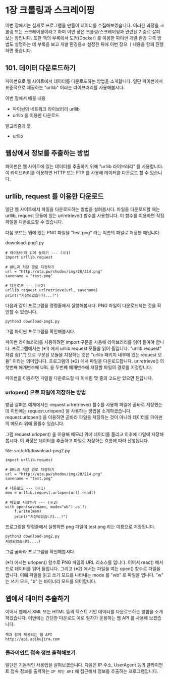 # 1장 크롤링과 스크레이핑
이번 장에서는 실제로 프로그램을 만들어 데이터를 수집해보겠습니다. 이러한 과정을 크롤링 또는 스크레이핑이라고 하며 이번 장은 크롤링/스크레이핑과 관련된 기숭르 살펴보는 장입니다. 또한 책의 부록에서 도커(Docker) 를 이용한 파이썬 개발 환경 구축 방법도 설명하는 데 부록을 보고 개발 환경응ㄹ 설정한 뒤에 이번 장으 ㅣ내용을 함께 진행하면 좋습니다.

## 101. 데이터 다운로드하기
파이썬으로 웹 사이트에서 데이터를 다운로드하는 방법을 소개합니다. 일단 파이썬에서 표준적으로 제공하는 "urllib" 이라는 라이브러리를 사용해봅시다.

이번 절에서 배울 내용
* 파이썬의 네트워크 라이브러리 urllib
* urllib 을 이용한 다운로드

알고리즘과 툴
* urllib

## 웹상에서 정보를 추출하는 방법
파이썬은 웹 사이트에 있는 데이터를 추출하기 위해 "urllib 라이브러리" 를 사용합니다. 이 라이브러리를 이용하면 HTTP 또는 FTP 를 사용해 데이터를 다운로드 할 수 있습니다.

## urllib, request 를 이용한 다운로드
일단 웹 사이트에서 파일을 다운로드하는 방법을 설펴봅시다.
파일을 다운로드할 때는 urllib, request 모듈에 있는 urlretrieve() 함수를 사용합니다. 이 함수를 이용하면 직접 파일을 다운로드할 수 있습니다.

다음 코드는 웹에 있는 PNG 파일을 "test.png" 라는 이름의 파일로 저장한 예입니다.

download-png1.py
```
# 라이브러리 읽어 들이기 --- (※1)
import urllib.request

# URL과 저장 경로 지정하기
url = "http://uta.pw/shodou/img/28/214.png"
savename = "test.png"

# 다운로드 --- (※2)
urllib.request.urlretrieve(url, savename)
print("저장되었습니다...!")
```

다음과 같이 프로그램을 명령줄에서 실행해봅시다. PNG 파일이 다운로드되는 것을 확인할 수 있습니다.
```
python3 download-png1.py
```

그럼 파이썬 프로그램을 확인해봅시다.

파이썬 라이브러리를 사용하려면 import 구문을 사용해 라이브러리를 읽어 들여야 함니다. 프로그램에서는 (※1) 에서 urllib.request 모듈을 읽어 들입니다. "urllib.request" 처럼 점(".") 으로 구분된 모듈을 지정하는 것은 "urllib 패키지 내부에 있는 request 모듈" 이라는 의미입니다. 프로그램의 (※2) 에서 파일을 다운로드합니다. urlretrieve() 의 첫번째 매개변수에 URL 을 두번쨰 매개변수에 저장할 파일의 경로를 지정합니다.

파이썬을 이용하면 파일을 다운로드할 때 이처럼 몇 줄의 코드만 있으면 된답니다.

### urlopen() 으로 파일에 저장하는 방법
방금 살펴본 예제에서는 request.urlretrieve() 함수를 사용해 파일에 곧바로 저장했는 데 이번에는 request.urlopen() 을 사용하는 방법을 소개하겠습니다. request.urlopen() 을 이용하면 곧바라 파일을 저장하는 것이 아니라 데이터를 파이썬의 메모리 위에 올릴수 있습니다.

그럼 request.urlopen() 을 이용해 메모리 위에 데이터를 올리고 이후에 파일에 저장해 봅시다. 이 과정은 데이터를 추출하고 파일로 저장하는 흐름에 따라 진행됩니다.

file: src/ch1/download-png2.py
```
import urllib.request 

# URL과 저장 경로 지정하기
url = "http://uta.pw/shodou/img/28/214.png"
savename = "test.png"

# 다운로드 --- (※1)
mem = urllib.request.urlopen(url).read()

# 파일로 저장하기 --- (※2)
with open(savename, mode="wb") as f:
    f.write(mem)
    print("저장되었습니다...!")
```

프로그램을 명령줄에서 실행하면 png 파일이 test.png 라는 이릉으로 저장됩니다.

```
python3 download-png2.py
저장되었습니다....!
```

그럼 곧바라 프로그램을 확인해봅시다.

(※1) 에서는 urlopen() 함수로 PNG 파일의 URL 리소스를 엽니다. 이어서 read() 메서드로 데이터를 읽어 들입니다. 그리고 (※2) 에서는 파일을 여는 open() 함수로 파일을 엽니다. 이떄 파일을 읽고 쓰기 모드를 나타내는 mode 를 "wb" 로 파일을 엽니다. "w" 는 쓰기 모드, "b" 는 바이너리 모드를 의미합니다.

## 웹에서 데이터 추출하기
이어서 웹에서 XML 또는  HTML 등의 텍스트 기반 데이터를 다운로드하는 방법을 소개하겠습니다. 이번에는 간단한 다운로드 예로 필자가 운용하는 웹 API 를 사용해 보겠습니다.

```
책과 함께 제공되는 웹 API
http://api.aoikujira.com
```

### 클라이언트 접속 정보 출력해보기
일단은 기본적인 사용법을 살펴보겠습니다. 다음은 IP 주소, UserAgent 등의 클라이언트 접속 정보를 출력하는  `IP 확인 API` 에 접근해서 정보를 추출하는 프로그램입니다.